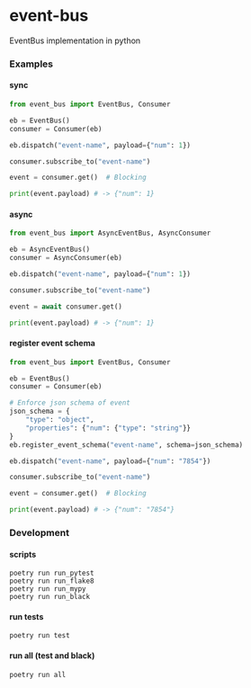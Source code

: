 # event-bus
EventBus implementation in python


### Examples
#### sync
```python
from event_bus import EventBus, Consumer

eb = EventBus()
consumer = Consumer(eb)

eb.dispatch("event-name", payload={"num": 1})

consumer.subscribe_to("event-name")

event = consumer.get()  # Blocking

print(event.payload) # -> {"num": 1}
```
#### async
```python
from event_bus import AsyncEventBus, AsyncConsumer

eb = AsyncEventBus()
consumer = AsyncConsumer(eb)

eb.dispatch("event-name", payload={"num": 1})

consumer.subscribe_to("event-name")

event = await consumer.get()

print(event.payload) # -> {"num": 1}
```
#### register event schema
```python
from event_bus import EventBus, Consumer

eb = EventBus()
consumer = Consumer(eb)

# Enforce json schema of event
json_schema = {
    "type": "object",
    "properties": {"num": {"type": "string"}}
}
eb.register_event_schema("event-name", schema=json_schema)

eb.dispatch("event-name", payload={"num": "7854"})

consumer.subscribe_to("event-name")

event = consumer.get()  # Blocking

print(event.payload) # -> {"num": "7854"}
```

### Development
#### scripts
```commandline
poetry run run_pytest
poetry run run_flake8
poetry run run_mypy
poetry run run_black
```
#### run tests
```commandline
poetry run test
```

#### run all (test and black)
```commandline
poetry run all
```

